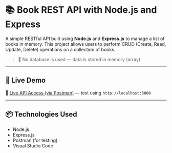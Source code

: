 # 📚 Book REST API with Node.js and Express

A simple RESTful API built using **Node.js** and **Express.js** to manage a list of books in memory. This project allows users to perform CRUD (Create, Read, Update, Delete) operations on a collection of books.

> 🔧 No database is used — data is stored in memory (array).

---

## 🚀 Live Demo

📎 [Live API Access (via Postman)](https://www.postman.com/) — test using `http://localhost:3000`

---

## 📦 Technologies Used

- Node.js
- Express.js
- Postman (for testing)
- Visual Studio Code


